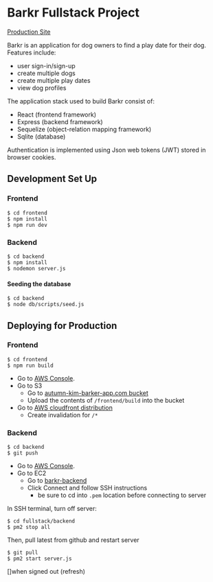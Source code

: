 # Barkr Fullstack Project

[Production Site](http://autumn-kim-barkr-app.com/)

Barkr is an application for dog owners to find a play date for their dog. Features include:
+ user sign-in/sign-up
+ create multiple dogs
+ create multiple play dates
+ view dog profiles

The application stack used to build Barkr consist of:
+ React (frontend framework)
+ Express (backend framework)
+ Sequelize (object-relation mapping framework)
+ Sqlite (database)

Authentication is implemented using Json web tokens (JWT) stored in browser cookies.

## Development Set Up

### Frontend

```plaintext
$ cd frontend
$ npm install
$ npm run dev
```


### Backend

```plaintext
$ cd backend
$ npm install
$ nodemon server.js
```

#### Seeding the database

```plaintext
$ cd backend
$ node db/scripts/seed.js
```

## Deploying for Production

### Frontend

```
$ cd frontend
$ npm run build
```

+ Go to [AWS Console](https://us-east-1.console.aws.amazon.com/console/home?).
+ Go to S3
  + Go to [autumn-kim-barker-app.com bucket](https://s3.console.aws.amazon.com/s3/buckets/autumn-kim-barkr-app.com)
  + Upload the contents of `/frontend/build` into the bucket
+ Go to [AWS cloudfront distribution](https://us-east-1.console.aws.amazon.com/cloudfront/v3/home?region=us-east-1#/distributions/E10HTH6ICIZE57)
  + Create invalidation for `/*`


### Backend

```
$ cd backend
$ git push
```

+ Go to [AWS Console](https://us-east-1.console.aws.amazon.com/console/home?).
+ Go to EC2
  + Go to [barkr-backend](https://us-east-1.console.aws.amazon.com/ec2/home?region=us-east-1#InstanceDetails:instanceId=i-0fef5a4d4222c49f8)
  + Click Connect and follow SSH instructions
    + be sure to cd into `.pem` location before connecting to server

In SSH terminal, turn off server:

```
$ cd fullstack/backend
$ pm2 stop all
```

Then, pull latest from github and restart server

```
$ git pull
$ pm2 start server.js
```


[]when signed out (refresh)